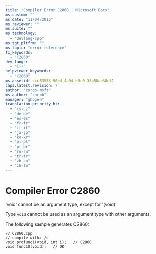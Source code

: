 ```yaml
---
title: "Compiler Error C2860 | Microsoft Docs"
ms.custom: ""
ms.date: "11/04/2016"
ms.reviewer: ""
ms.suite: ""
ms.technology: 
  - "devlang-cpp"
ms.tgt_pltfrm: ""
ms.topic: "error-reference"
f1_keywords: 
  - "C2860"
dev_langs: 
  - "C++"
helpviewer_keywords: 
  - "C2860"
ms.assetid: ccc83553-90ed-4e94-b5e9-38b58ae38e31
caps.latest.revision: 7
author: "corob-msft"
ms.author: "corob"
manager: "ghogen"
translation.priority.ht: 
  - "cs-cz"
  - "de-de"
  - "es-es"
  - "fr-fr"
  - "it-it"
  - "ja-jp"
  - "ko-kr"
  - "pl-pl"
  - "pt-br"
  - "ru-ru"
  - "tr-tr"
  - "zh-cn"
  - "zh-tw"
---
```

# Compiler Error C2860
'void' cannot be an argument type, except for '(void)'  
  
 Type `void` cannot be used as an argument type with other arguments.  
  
 The following sample generates C2860:  
  
```  
// C2860.cpp  
// compile with: /c  
void profunc1(void, int i);   // C2860  
void func10(void);   // OK  
```
